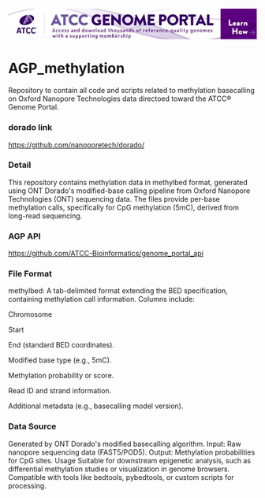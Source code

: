 
<a href="https://genomes.atcc.org/"><img src="https://github.com/ATCC-Bioinformatics/genome_portal_api/blob/dev/images/Genome Portal_728x90.jpg" alt="Clickable-Awesome-Portal-portal" /></a>

# AGP_methylation
Repository to contain all code and scripts related to methylation basecalling on Oxford Nanopore Technologies data directoed toward the ATCC® Genome Portal.

### dorado link
https://github.com/nanoporetech/dorado/

### Detail
This repository contains methylation data in methylbed format, generated using ONT Dorado's modified-base calling pipeline from Oxford Nanopore Technologies (ONT) sequencing data. The files provide per-base methylation calls, specifically for CpG methylation (5mC), derived from long-read sequencing.

### AGP API
https://github.com/ATCC-Bioinformatics/genome_portal_api

### File Format
methylbed: A tab-delimited format extending the BED specification, containing methylation call information.
Columns include:
  
  Chromosome
  
  Start
  
  End (standard BED coordinates).
  
  Modified base type (e.g., 5mC).
  
  Methylation probability or score.
  
  Read ID and strand information.
  
  Additional metadata (e.g., basecalling model version).

### Data Source
Generated by ONT Dorado's modified basecalling algorithm.
Input: Raw nanopore sequencing data (FAST5/POD5).
Output: Methylation probabilities for CpG sites.
Usage
Suitable for downstream epigenetic analysis, such as differential methylation studies or visualization in genome browsers.
Compatible with tools like bedtools, pybedtools, or custom scripts for processing.
